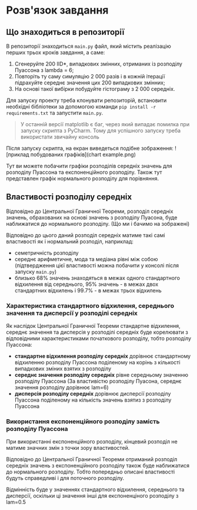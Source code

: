 # Розв'язок завдання
## Що знаходиться в репозиторії
В репозиторії знаходиться `main.py` файл, який містить реалізацію перших трьох кроків завдання, а саме:  
1. Сгенеруйте 200 IID*, випадкових змінних, отриманих із розподілу Пуассона з
lambda = 6;
2. Повторіть ту саму симуляцію 2 000 разів і в кожній ітерації підрахуйте середнє
значення цих 200 випадкових змінних;
3. На основі такої вибірки побудуйте гістограму з 2 000 середніх.  

Для запуску проекту треба клонувати репозиторій, встановити необхідні бібліотеки за допомогою команди 
`pip install -r requirements.txt` та запустити `main.py`. 
> У останній версії matplotlib є баг, через який випадає помилка при запуску скрипта з PyCharm. Тому для успішного запуску
треба використати звичайну консоль
  
Після запуску скрипта, на екран виведеться подібне зображення:
![приклад побудованих графіків](chart example.png)

Тут ви можете побачити графіки розподілів середніх значень для розподілу Пуассона та експоненційного розподілу. Також
тут представлен графік нормального розподілу для порівняння.

## Властивості розподілу середніх
Відповідно до Центральної Граничної Теореми, розподіл середніх значень, обрахованих на основі 
значень з розподілу Пуасона, буде наближатися до нормального розподілу. (Що ми і бачимо на зображені)
  
Відповідно до цього даний розподіл середніх матиме такі самі властивості як і нормальний розподіл, наприклад:
- семетричність розподілу
- середнє арифметичне, мода та медіана рівні між собою (підтвердження цієї властивості можна побачити у консолі після запуску `main.py`)
- близько 68% значень знаходяться в межах одного стандартного відхилення від середнього, 95% значень - в межах двох 
стандартних відхилень і 99.7% - в межах трьох відхилень

### Характеристика стандартного відхилення, середнього значення та дисперсії у розподілі середніх
Як наслідок Центральної Граничної Теореми стандартне відхилення, середнє значення та дисперсія у розподілі середніх
буде корелювати з відповідними характеристиками початкового розподілу, тобто розподілу Пуассона:
- **стандартне відхилення розподілу середніх** дорівнює стандартному відхиленню
розподілу Пуассона поділеному на корінь з кількості випадкових зміних взятих з розподілу
- **середнє значення розподілу середніх** рівне середньому значенню розподілу Пуассона (За властивістю розподілу Пуасона,
середнє значення розподілу дорівнює lam=6)
- **дисперсія розподілу середніх** дорівнює дисперсії розподілу Пуассона поділеному на кількість значень взятиз з розподілу Пуассона

### Використання експоненційного розподілу замість розподілу Пуассона
При використанні експоненційного розподілу, кінцевий розподіл не матиме значних змін з точки зору властивостей.  
  
Відповідно до Центральної Граничної Теореми отриманий розподіл середніх значень з експоненційного розподілу також буде 
наближатися до нормального розподілу. Тобто попередньо описані властивості будуть справедливі і для поточного розподілу.
  
Відмінність буде у значеннях стандартного відхилення, середнього та дисперсії, оскільки ці значення інші для експоненціного
розподілу з lam=0.5